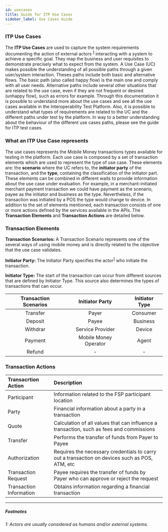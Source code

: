 ```yaml
---
id: usecases
title: Guide for ITP Use Cases
sidebar_label: Use Cases Guide
---
```


### ITP Use Cases <a name="what"></a>

The **ITP Use Cases** are used to capture the system requirements documenting the action of external actors <sup>[1](#actors)</sup> interacting with a system to achieve a specific goal. They map the business and user requisites to demonstrate precisely what to expect from the system. A Use Case (UC) makes possible the understanding of all possible paths through a given user/system interaction. Theses paths include both basic and alternative flows. The basic path (also called happy flow) is the main one and comply with all user needs. Alternative paths include several other situations that are related to the use case, even if they are not frequent or desired (unhappy flow), such as errors for example. Through this documentation  it is possible to understand more about the use cases and see all the use cases available in the Interoperability Test Platform. Also, it is possible to understand what types of requirements are related to the UC and the different paths under test by the platform. In way to a better understanding about the behaviour of the different use cases paths, please see the guide for ITP test cases.

### What an ITP Use Case represents

The use cases represents the Mobile Money transactions types available for testing in the platform. Each use case is composed by a set of transaction elements which are used to represent the type of use case. These elements are: the **scenario** where the UC refers to, the **initiator party** of the transaction, and the **type**, containing the classification of the initiator part. These elements can be combined in different waits to provide information about the use case under evaluation. For example, in a merchant-initiated merchant payment transaction we could have payment as the scenario, payee as the initiator and business as the type. Nevertheless, if the transaction was initiated by a POS the type would change to device. In addition to the set of elements mentioned, each transaction consists of one or more actions defined by the services available in the APIs. The **Transaction Elements** and **Transaction Actions** are detailed below.

### Transaction Elements

**Transaction Scenarios:** A Transaction Scenario represents one of the several ways of using mobile money and is directly related to the objective that the use case validates.

**Initiator Party:** The Initiator Party specifies the actor<sup>[1](#myfootnote1)</sup> who initiate the transaction.

**Initiator Type:** The start of the transaction can occur from different sources that are defined by Initiator Type. This source also determines the types of transactions that can occur.

|Transaction Scenarios|Initiator Party|Initiator Type|
|:-------------------:|:-------------:|:------------:|
|Transfer|Payer|Consumer|
|Deposit|Payee|Business|
|Withdrar|Service Provider|Device|
|Payment|Mobile Money Operator|Agent|
|Refund| - | - |

### Transaction Actions

|Transacrtion Action|Description|
|:-------------------|:-------------|
|Participant|Information related to the FSP participant location|
|Party|Financial information about a party in a transaction|
|Quote|Calculation of all values that can influence a transaction, such as fees and commissions|
|Transfer|Performs the transfer of funds from Payer to Payee|
|Authorization|Requires the necessary credentials to carry out a transaction on devices such as POS, ATM, etc|
|Transaction Request|Payee requires the transfer of funds by Payer who can approve or reject the request|
|Transaction Information|Obtains information regarding a financial transaction|

---

##### Footnotes

###### <a name="actors">1</a>: Actors are usually considered as humans and/or external systems.
